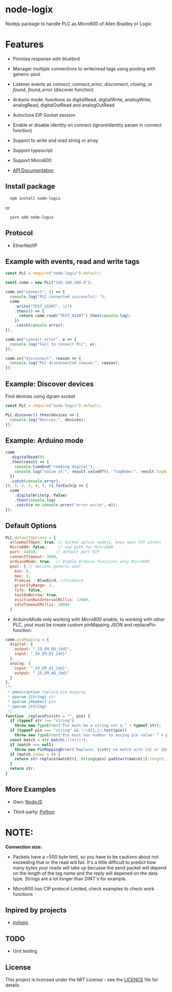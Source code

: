 # node-logix

Nodejs package to handle PLC as Micro800 of Allen Bradley or Logix

# Features

- Promise response with bluebird

- Manager multiple connections to write/read tags using pooling with generic-pool

- Listener events as _connect_, _connect_error_, _disconnect_, _closing_, or _found_, _found_error_ (discover function)

- Ardunio mode: functions as digitalRead, digitalWrite, analogWrite, analogRead, digitalOutRead and analogOutRead

- Autoclose EIP Socket session

- Enable or disable identity on connect (ignoreIdentity param in connect function)

- Support to write and read string or array

- Support typescript

- Support Micro800

- [API Documentation](http://msvargas.github.io/node-logix/)

## Install package

```
  npm install node-logix
```

or

```
  yarn add node-logix
```

## Protocol

- EtherNet/IP

## Example with events, read and write tags

```js
const PLC = require("node-logix").default;

const comm = new PLC("192.168.100.9");

comm.on("connect", () => {
  console.log("PLC connected successful! ");
  comm
    .write("TEST_USINT", 127)
    .then(() => {
      return comm.read("TEST_USINT").then(console.log);
    })
    .catch(console.error);
});

comm.on("connect_error", e => {
  console.log("Fail to connect PLC", e);
});

comm.on("disconnect", reason => {
  console.log("PLC disconnected reason:", reason);
});
```

## Example: Discover devices

Find devices using dgram socket

```js
const PLC = require("node-logix").default;

PLC.discover().then(devices => {
  console.log("Devices:", devices);
});
```

## Example: Arduino mode

```js
comm
  .digitalRead(0)
  .then(result => {
    console.timeEnd("reading digital");
    console.log("value of:", result.valueOf(), "tagName:", result.tagName);
  })
  .catch(console.error);
[0, 1, 2, 3, 4, 5, 6].forEach(p => {
  comm
    .digitalWrite(p, false)
    .then(console.log)
    .catch(e => console.error("error write", e));
});
```

## Default Options

```js
PLC.defaultOptions = {
  allowHalfOpen: true, // Socket option nodejs, keep open TCP socket
  Micro800: false,     // use path for Micro800
  port: 44818,        // default port EIP
  connectTimeout: 3000,
  arduinoMode: true,  // Enable Arduino functions only Micro800
  pool: { // options generic-pool
    min: 0,
    max: 3,
    Promise : Bluebird, //bluebird
    priorityRange: 2,
    fifo: false,
    testOnBorrow: true,
    evictionRunIntervalMillis: 17000,
    idleTimeoutMillis: 30000
  }
```

- ArduinoMode only working with Micro800 enable, to working with other PLC, yout must be create custom pinMapping JSON and replacePin function:

```js
comm.pinMapping = {
  digital: {
    output: "_IO_EM_DO_{dd}",
    input: "_IO_EM_DI_{dd}"
  },
  analog: {
    input: "_IO_EM_AI_{dd}",
    output: "_IO_EM_AO_{dd}"
  }
};
/**
 * @description replace pin mapping
 * @param {String} str
 * @param {Number} pin
 * @param {String}
 */
function _replacePin(str = "", pin) {
  if (typeof str !== "string")
    throw new TypeError("Pin must be a string not a " + typeof str);
  if (typeof pin === "string" && !/\d{1,}/.test(pin))
    throw new TypeError("Pin must has number to assing pin value: " + pin);
  const match = str.match(/{(d+)}/);
  if (match === null)
    throw new PinMappingError(`Replace: ${str} no match with {d} or {dd}`);
  if (match.index > 0) {
    return str.replace(match[0], String(pin).padStart(match[1].length, "0"));
  }
  return str;
}
```

## More Examples

- Own: [NodeJS](https://github.com/msvargas/node-logix/tree/master/examples)

- Third-party: [Python](https://github.com/dmroeder/pylogix/tree/master/examples)

# NOTE:

**Connection size:**

- Packets have a ~500 byte limit, so you have to be cautions
  about not exceeding that or the read will fail. It's a little
  difficult to predict how many bytes your reads will take up becuase
  the send packet will depend on the length of the tag name and the
  reply will depened on the data type. Strings are a lot longer than
  DINT's for example.

- Micro800 has CIP protocol Limited, check examples to check work functions

## Inpired by projects

- [pylogix](https://github.com/dmroeder/pylogix)

## TODO

- Unit testing

## License

This project is licensed under the MIT License - see the [LICENCE](https://github.com/cmseaton42/node-ethernet-ip/blob/master/LICENSE) file for details
